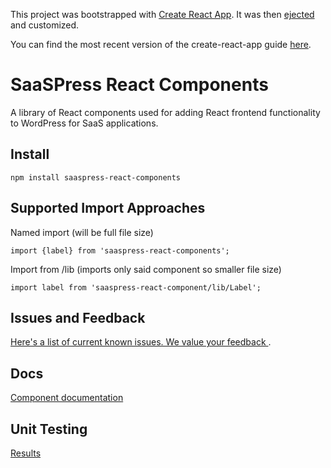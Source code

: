 This project was bootstrapped with [Create React App](https://github.com/facebookincubator/create-react-app).
It was then [ejected](https://github.com/facebook/create-react-app/blob/master/packages/react-scripts/template/README.md#npm-run-eject) and customized. 

You can find the most recent version of the create-react-app guide [here](https://github.com/facebookincubator/create-react-app/blob/master/packages/react-scripts/template/README.md).

# SaaSPress React Components

A library of React components used for adding React frontend functionality to WordPress for SaaS applications.

## Install
```
npm install saaspress-react-components
```


## Supported Import Approaches

Named import (will be full file size)
```
import {label} from 'saaspress-react-components';
```
Import from /lib (imports only said component so smaller file size)
```
import label from 'saaspress-react-component/lib/Label';
```

## Issues and Feedback
[Here's a list of current known issues. We value your feedback ](https://github.com/takes12no1/saaspress-react-components/issues).

## Docs
[Component documentation](https://takes12no1.github.io/saaspress-react-components/)


## Unit Testing
[Results](https://travis-ci.org/takes12no1/saaspress-react-components)
